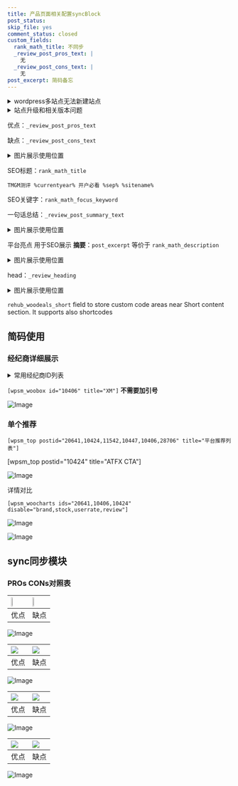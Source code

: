 ```yaml
---
title: 产品页面相关配置syncBlock
post_status: 
skip_file: yes
comment_status: closed
custom_fields:
  rank_math_title: 不同步
  _review_post_pros_text: |
    无
  _review_post_cons_text: |
    无
post_excerpt: 简码备忘
---
```

<details><summary>wordpress多站点无法新建站点</summary>

<li>和报错需要清理cookies一样的原因</li>
<li>wp-config.php里面<code>define( 'SUBDOMAIN_INSTALL', false );//子域名安装</code></li>
<li>新建子站点是用<code>define( 'SUBDOMAIN_INSTALL', true);//子域名安装</code> 完成以后，改成<code>false</code></li>
</details>

<details><summary>站点升级和相关版本问题</summary>

<p>wordpress：5.9.9
woocommerce：7.5.1
出现问题的地方：主题选项里面>><strong>Product layout >>compact style</strong></p>
<p>如何出现没有用过的字段 导致无法保存。先导出配置 然后进行修改，后面再次恢复即可。</p>
<p>出现部分字段无法显示时，需要返回默认布局后，对产品进行保存就好了。</p>
<p></p>
</details>

优点：`_review_post_pros_text`

缺点：`_review_post_cons_text`

<details><summary>图片展示使用位置</summary>

<img src="https://prod-files-secure.s3.us-west-2.amazonaws.com/39ed1227-6d7d-4570-be36-9ccd4a2c4241/f51d3d83-55d4-4bdf-9604-f37ec77ab556/Untitled.png?X-Amz-Algorithm=AWS4-HMAC-SHA256&X-Amz-Content-Sha256=UNSIGNED-PAYLOAD&X-Amz-Credential=ASIAZI2LB4667PVCNXV2%2F20251030%2Fus-west-2%2Fs3%2Faws4_request&X-Amz-Date=20251030T165515Z&X-Amz-Expires=3600&X-Amz-Security-Token=IQoJb3JpZ2luX2VjEDgaCXVzLXdlc3QtMiJIMEYCIQDebsPrmJPQAQpWtddevJP3fK2ezez7j72v1tmL9WV3AAIhAIBlf1GpdCfXKHjGZXcNlhoIKKpt9q%2Fx6IW1rR34rlBOKogECPH%2F%2F%2F%2F%2F%2F%2F%2F%2F%2FwEQABoMNjM3NDIzMTgzODA1Igw58hgFCLvgPjrEGLMq3AMrzFVQMLFdeDYKcx58fd7rfErsZBYN2kfju1wJPQ39VD%2FvaAF7mbnW6ycsq%2BgTPAQv%2FfOWeqyrUIC00tM4tCKjGGFxzFYYZbKDMPUBB9b7L%2BVhtwb0EtqT%2BQEF0V%2FbMXp67xB7UX%2BAPAv%2FBkZ3MTW%2Bp2d6vdfv6wvN3EVZu5u4et76VWLaWZzZT6ybSsD%2BbC%2FkaO3%2FkdsRgyjMABskQM1pFdl2L8UJq%2BZsGs%2B4lLEYkaB%2Fx9hzQ%2Bi0bDKNq88MF8QFW9yGXgJUQWTSfTeBPcNUal9aS0SCfTnxseowdX83KPahjz%2BEIGxPoFZnnDy%2FZ%2Fd13drzUVJ8TBNOoqP0%2FkqRjfHlr9ytvXPVADkeBSICK%2FSWe2vNC90LH6xQDiQfI5jXohpEEOYmcMxjkbdOYiTGwc6QxyZXdX6EdDOTlRJCO9olXRE9uit42SFujg%2BpfSPYPjiTloMRUoHjr0fqbocrtlKS3T5R%2BK0zRnnXqR5wzniArF1GiSd9US1Czb68mFp5ICWFnJG%2BV2LV3t6iRQ5r2Hc4gbAwHM7WOu%2FPyce8Bp6npwQ2ik7Qh4hn68XLl2hJ%2BupLF6TN%2B5zDRH9KUhiKAXsyQXtOnnjjWU92CoZd6Cq3U6fW42mrz%2BF3rDDum47IBjqkAdJ0xpWn599S5RSattNx4ayHiXQ0bXSfy9tD0OKNlajQCsEuaQK99DZfbYoRsqMoqR72rfjh%2FEmQx68R4A6YVjsMC66cpTBWvqA6e7Fy%2BvjBkhoUeL58WWsZp%2Bs6fjnW9isV3zuMKTcljrhz35ieyQqhO2eFvi8rP3ydtFmmmwmbvgNzdDVi4Jt3cXCWdGvANMxGUcRlX4WN9TfRP17qSXskC9p3&X-Amz-Signature=6a58d1beb70f602aa65465847884c2ded49d3dd190a6c1b91575441515413238&X-Amz-SignedHeaders=host&x-amz-checksum-mode=ENABLED&x-id=GetObject" alt="Image">
</details>

SEO标题：`rank_math_title`

`TMGM测评 %currentyear% 开户必看 %sep% %sitename%`

SEO关键字：`rank_math_focus_keyword`

一句话总结：`_review_post_summary_text`

<details><summary>图片展示使用位置</summary>

<img src="https://prod-files-secure.s3.us-west-2.amazonaws.com/39ed1227-6d7d-4570-be36-9ccd4a2c4241/4b96a922-296c-4f4e-8630-d1c870cbce01/Untitled.png?X-Amz-Algorithm=AWS4-HMAC-SHA256&X-Amz-Content-Sha256=UNSIGNED-PAYLOAD&X-Amz-Credential=ASIAZI2LB4664KTDE6VZ%2F20251030%2Fus-west-2%2Fs3%2Faws4_request&X-Amz-Date=20251030T165516Z&X-Amz-Expires=3600&X-Amz-Security-Token=IQoJb3JpZ2luX2VjEDgaCXVzLXdlc3QtMiJIMEYCIQCK4bHxWhkMxpsSTJDHl%2BlhjyFcSi89iWyoCWSsW6KVwwIhAOsU23jdzv8zArnBNeBKBkjGeg4Q0DW%2FAJcXJGQA1uwHKogECPH%2F%2F%2F%2F%2F%2F%2F%2F%2F%2FwEQABoMNjM3NDIzMTgzODA1Igw%2BFk%2FTCKp5%2F87SrHMq3ANSM5kL%2BL87dnRhyWUlBbVeyckvwO8AKx0Ya5ijI7fIO94tAiNpI%2B54pjH6K5TBlzebZHpO8gkHWE9jpoHxkvypqIEl9sfgEHcLpqLCLnPzxMInBEjUCssuTgR4M6xSeq%2BbMSgY0zCMPrPpmnSQ4gZGsy%2B0VLT%2FDUkzfPUCYIReB1An7oaKKr0ThHPgHQZaJCbjdRhgXcrLQFbr0an6fFcqKhwiTkLjhFJmjTb7jdwd9Jz5QpopCyLgCyblRjoUujPbFUqNNY156mcjEFxa3d556GNBaqr0TFritXlUumkvAa4hkhHwy0sLlKzfWbMT2zPIiUr%2BWx7TnGgX9UbxoVHNIUi8WG8pQ4wvz0OjIwZeeyH4NIIY2FrHirwwKQBelJg6byQTfKO1TYtOV5doDwfnfPj8D4VrE56ey1BKPxanFVBWKcJeq3l3Il7L9WjuJfbPuWfT8uvRvIrgbpWLMEdhIqzby3cxCBmTNRoLW%2BWaHGAMb1Kz6vdrgAhqR0Os7RJoVgbOAPc%2FBIrbnNUrjx4RSVNrlqpeTR0e5XnC06bbI5q3JjToX0DAFnao%2B6xGfqatg0VxbKPDq25280Ty9Q%2FONoEd4oBkEpwK9psJHKjNc8fXzXa9TR%2FD%2F1%2BIaDDUm47IBjqkATyReU%2FMD1OHJPyCkLGdOpabzm7jQG%2FCm3XF3xB382lk79T8TEiqL%2B5OOLuy90kuGB1EnjlQ7u8ZYdMwpS9z1cxDidgWllGm9ReXQa9f1MRUvlIHfRtpvgHC4FcHMLNpnAVC4k8tIJ1YcF92HqzQNcmi9wOvXhDH8mspeQZKjkKwCsqj%2Bn%2BlFAmac%2FAVF14pGQojJ43WYdh64lU%2B6CbDmwveInKl&X-Amz-Signature=f707b4f7f50b70123ca51b0983d10d41d892b5121949e5499370d83b2b4c9589&X-Amz-SignedHeaders=host&x-amz-checksum-mode=ENABLED&x-id=GetObject" alt="Image">
</details>

平台亮点 用于SEO展示 **摘要**：`post_excerpt`  等价于 `rank_math_description`

<details><summary>图片展示使用位置</summary>

<img src="https://prod-files-secure.s3.us-west-2.amazonaws.com/39ed1227-6d7d-4570-be36-9ccd4a2c4241/1ee11f63-b60a-4dfe-a7a7-d58ff23b5d88/Untitled.png?X-Amz-Algorithm=AWS4-HMAC-SHA256&X-Amz-Content-Sha256=UNSIGNED-PAYLOAD&X-Amz-Credential=ASIAZI2LB466UTZ5J6II%2F20251030%2Fus-west-2%2Fs3%2Faws4_request&X-Amz-Date=20251030T165516Z&X-Amz-Expires=3600&X-Amz-Security-Token=IQoJb3JpZ2luX2VjEDgaCXVzLXdlc3QtMiJHMEUCIBUQWVgoO1HeNA30iNC8mu11Vwbop5eNZpnyq%2BUry%2FU6AiEAv4yZAemIl%2F0Mw%2FJMp%2FUPIJZT96GdlptLieEU2GQJKiQqiAQI8f%2F%2F%2F%2F%2F%2F%2F%2F%2F%2FARAAGgw2Mzc0MjMxODM4MDUiDH9hOBj1pgwjC%2FkSzCrcA6gV14zplKqLGZJyc6z1O1h0gfmzIcNZ55JWTCouvQ%2FwBgq73fn4hoTPAsmhC3A4uUwvTIwZhS3lxrolO364yKwEfj%2ByChgQSMe9yrBJaz55asDCkl5O4qoahu3moCEW42Zq05tjOvzQAMnJuYxC0CX6Pj3Xloy%2FGtU%2F9ofTIAJ8jVHkxEnOUMILmRal74iRWkHD1sEnIBhzBnAvHpk4Kt1YCfmTT0WXLmzgC2ZFu7Hf%2FUPjmmq0HTOfedk%2B77mEI%2BSNifOKJm%2Fs8QefJdrY8OdIXnqSVMua%2BY4tnkxkvT%2FfR8GJn8nUh0KC93DgoqOhzMmE%2BjdS7wtLJ4v1yyOodXQvdx39DPTQgUOGIgPR3ypYBPjN64WSBDEZUB0QdZ%2BOZeMiUXX2DbAWGWNoYkZRgCCy3WJo1vJdwg%2BbspqSwNG5trsOZaVCXhyLGjFiFiYBmexG%2BOk6%2FL6JsfOt1kr1DfFRai17TZDBkK6n7PKakhiNvBNpKW1%2Ff2wYGA65zNdmKGVD0m%2BLmYEZeY6H85fpRAW6JJjoMTQd31esFOhyKCnMD8l78oUbC5GQ3%2FM5BvOO3rNtKiE6cVdB0a9RgMBtkZ2XdosN5wuUSDReqyzTSUjGyLWkmfNnGshGf%2F%2B6MN6bjsgGOqUBSsdyoRGqGfEnEy5EIqjxEF%2FpF7F6zRQms5%2BfmHa%2BhfXgghn90Z0LEavmwlwGO4Rb5Uy3S4cNTDl9zgpCEdfjPt8qA%2FeWfBU7q8%2FpM%2FnSgogMcYPOAgK3cEMsLkMOn3QH6eBkva6Qh4Fl0Op%2BqXVj3IDUwTTa7UhMX8Gw3Gd4WbmxtxqiTihB5TgMLRK%2BQvTgSRkKuoTBZ5cuwF4VkX4o%2Bo%2B6XKcT&X-Amz-Signature=c1e9f7e04538835e5bfa6befb8a086b6d841c7c9e2c1f558e408f1b39848f438&X-Amz-SignedHeaders=host&x-amz-checksum-mode=ENABLED&x-id=GetObject" alt="Image">
<img src="https://prod-files-secure.s3.us-west-2.amazonaws.com/39ed1227-6d7d-4570-be36-9ccd4a2c4241/ad4118b5-78d8-4fbe-801e-3b29b5d99c01/Untitled.png?X-Amz-Algorithm=AWS4-HMAC-SHA256&X-Amz-Content-Sha256=UNSIGNED-PAYLOAD&X-Amz-Credential=ASIAZI2LB466UTZ5J6II%2F20251030%2Fus-west-2%2Fs3%2Faws4_request&X-Amz-Date=20251030T165516Z&X-Amz-Expires=3600&X-Amz-Security-Token=IQoJb3JpZ2luX2VjEDgaCXVzLXdlc3QtMiJHMEUCIBUQWVgoO1HeNA30iNC8mu11Vwbop5eNZpnyq%2BUry%2FU6AiEAv4yZAemIl%2F0Mw%2FJMp%2FUPIJZT96GdlptLieEU2GQJKiQqiAQI8f%2F%2F%2F%2F%2F%2F%2F%2F%2F%2FARAAGgw2Mzc0MjMxODM4MDUiDH9hOBj1pgwjC%2FkSzCrcA6gV14zplKqLGZJyc6z1O1h0gfmzIcNZ55JWTCouvQ%2FwBgq73fn4hoTPAsmhC3A4uUwvTIwZhS3lxrolO364yKwEfj%2ByChgQSMe9yrBJaz55asDCkl5O4qoahu3moCEW42Zq05tjOvzQAMnJuYxC0CX6Pj3Xloy%2FGtU%2F9ofTIAJ8jVHkxEnOUMILmRal74iRWkHD1sEnIBhzBnAvHpk4Kt1YCfmTT0WXLmzgC2ZFu7Hf%2FUPjmmq0HTOfedk%2B77mEI%2BSNifOKJm%2Fs8QefJdrY8OdIXnqSVMua%2BY4tnkxkvT%2FfR8GJn8nUh0KC93DgoqOhzMmE%2BjdS7wtLJ4v1yyOodXQvdx39DPTQgUOGIgPR3ypYBPjN64WSBDEZUB0QdZ%2BOZeMiUXX2DbAWGWNoYkZRgCCy3WJo1vJdwg%2BbspqSwNG5trsOZaVCXhyLGjFiFiYBmexG%2BOk6%2FL6JsfOt1kr1DfFRai17TZDBkK6n7PKakhiNvBNpKW1%2Ff2wYGA65zNdmKGVD0m%2BLmYEZeY6H85fpRAW6JJjoMTQd31esFOhyKCnMD8l78oUbC5GQ3%2FM5BvOO3rNtKiE6cVdB0a9RgMBtkZ2XdosN5wuUSDReqyzTSUjGyLWkmfNnGshGf%2F%2B6MN6bjsgGOqUBSsdyoRGqGfEnEy5EIqjxEF%2FpF7F6zRQms5%2BfmHa%2BhfXgghn90Z0LEavmwlwGO4Rb5Uy3S4cNTDl9zgpCEdfjPt8qA%2FeWfBU7q8%2FpM%2FnSgogMcYPOAgK3cEMsLkMOn3QH6eBkva6Qh4Fl0Op%2BqXVj3IDUwTTa7UhMX8Gw3Gd4WbmxtxqiTihB5TgMLRK%2BQvTgSRkKuoTBZ5cuwF4VkX4o%2Bo%2B6XKcT&X-Amz-Signature=fa562ba0c45ecbe56dad297621811857c1b571512136483b9d104df0a03969c1&X-Amz-SignedHeaders=host&x-amz-checksum-mode=ENABLED&x-id=GetObject" alt="Image">
<img src="https://prod-files-secure.s3.us-west-2.amazonaws.com/39ed1227-6d7d-4570-be36-9ccd4a2c4241/a38cf7c9-a79c-4b64-9e94-13589fe0758b/Untitled.png?X-Amz-Algorithm=AWS4-HMAC-SHA256&X-Amz-Content-Sha256=UNSIGNED-PAYLOAD&X-Amz-Credential=ASIAZI2LB466UTZ5J6II%2F20251030%2Fus-west-2%2Fs3%2Faws4_request&X-Amz-Date=20251030T165516Z&X-Amz-Expires=3600&X-Amz-Security-Token=IQoJb3JpZ2luX2VjEDgaCXVzLXdlc3QtMiJHMEUCIBUQWVgoO1HeNA30iNC8mu11Vwbop5eNZpnyq%2BUry%2FU6AiEAv4yZAemIl%2F0Mw%2FJMp%2FUPIJZT96GdlptLieEU2GQJKiQqiAQI8f%2F%2F%2F%2F%2F%2F%2F%2F%2F%2FARAAGgw2Mzc0MjMxODM4MDUiDH9hOBj1pgwjC%2FkSzCrcA6gV14zplKqLGZJyc6z1O1h0gfmzIcNZ55JWTCouvQ%2FwBgq73fn4hoTPAsmhC3A4uUwvTIwZhS3lxrolO364yKwEfj%2ByChgQSMe9yrBJaz55asDCkl5O4qoahu3moCEW42Zq05tjOvzQAMnJuYxC0CX6Pj3Xloy%2FGtU%2F9ofTIAJ8jVHkxEnOUMILmRal74iRWkHD1sEnIBhzBnAvHpk4Kt1YCfmTT0WXLmzgC2ZFu7Hf%2FUPjmmq0HTOfedk%2B77mEI%2BSNifOKJm%2Fs8QefJdrY8OdIXnqSVMua%2BY4tnkxkvT%2FfR8GJn8nUh0KC93DgoqOhzMmE%2BjdS7wtLJ4v1yyOodXQvdx39DPTQgUOGIgPR3ypYBPjN64WSBDEZUB0QdZ%2BOZeMiUXX2DbAWGWNoYkZRgCCy3WJo1vJdwg%2BbspqSwNG5trsOZaVCXhyLGjFiFiYBmexG%2BOk6%2FL6JsfOt1kr1DfFRai17TZDBkK6n7PKakhiNvBNpKW1%2Ff2wYGA65zNdmKGVD0m%2BLmYEZeY6H85fpRAW6JJjoMTQd31esFOhyKCnMD8l78oUbC5GQ3%2FM5BvOO3rNtKiE6cVdB0a9RgMBtkZ2XdosN5wuUSDReqyzTSUjGyLWkmfNnGshGf%2F%2B6MN6bjsgGOqUBSsdyoRGqGfEnEy5EIqjxEF%2FpF7F6zRQms5%2BfmHa%2BhfXgghn90Z0LEavmwlwGO4Rb5Uy3S4cNTDl9zgpCEdfjPt8qA%2FeWfBU7q8%2FpM%2FnSgogMcYPOAgK3cEMsLkMOn3QH6eBkva6Qh4Fl0Op%2BqXVj3IDUwTTa7UhMX8Gw3Gd4WbmxtxqiTihB5TgMLRK%2BQvTgSRkKuoTBZ5cuwF4VkX4o%2Bo%2B6XKcT&X-Amz-Signature=7a5168036d869481e2b7b16a4a9224d5123c50f76bda8dc5487775436af158f7&X-Amz-SignedHeaders=host&x-amz-checksum-mode=ENABLED&x-id=GetObject" alt="Image">
<img src="https://prod-files-secure.s3.us-west-2.amazonaws.com/39ed1227-6d7d-4570-be36-9ccd4a2c4241/7da6fc1e-d2ac-42ae-8c75-cb5749aa18f6/Untitled.png?X-Amz-Algorithm=AWS4-HMAC-SHA256&X-Amz-Content-Sha256=UNSIGNED-PAYLOAD&X-Amz-Credential=ASIAZI2LB466UTZ5J6II%2F20251030%2Fus-west-2%2Fs3%2Faws4_request&X-Amz-Date=20251030T165516Z&X-Amz-Expires=3600&X-Amz-Security-Token=IQoJb3JpZ2luX2VjEDgaCXVzLXdlc3QtMiJHMEUCIBUQWVgoO1HeNA30iNC8mu11Vwbop5eNZpnyq%2BUry%2FU6AiEAv4yZAemIl%2F0Mw%2FJMp%2FUPIJZT96GdlptLieEU2GQJKiQqiAQI8f%2F%2F%2F%2F%2F%2F%2F%2F%2F%2FARAAGgw2Mzc0MjMxODM4MDUiDH9hOBj1pgwjC%2FkSzCrcA6gV14zplKqLGZJyc6z1O1h0gfmzIcNZ55JWTCouvQ%2FwBgq73fn4hoTPAsmhC3A4uUwvTIwZhS3lxrolO364yKwEfj%2ByChgQSMe9yrBJaz55asDCkl5O4qoahu3moCEW42Zq05tjOvzQAMnJuYxC0CX6Pj3Xloy%2FGtU%2F9ofTIAJ8jVHkxEnOUMILmRal74iRWkHD1sEnIBhzBnAvHpk4Kt1YCfmTT0WXLmzgC2ZFu7Hf%2FUPjmmq0HTOfedk%2B77mEI%2BSNifOKJm%2Fs8QefJdrY8OdIXnqSVMua%2BY4tnkxkvT%2FfR8GJn8nUh0KC93DgoqOhzMmE%2BjdS7wtLJ4v1yyOodXQvdx39DPTQgUOGIgPR3ypYBPjN64WSBDEZUB0QdZ%2BOZeMiUXX2DbAWGWNoYkZRgCCy3WJo1vJdwg%2BbspqSwNG5trsOZaVCXhyLGjFiFiYBmexG%2BOk6%2FL6JsfOt1kr1DfFRai17TZDBkK6n7PKakhiNvBNpKW1%2Ff2wYGA65zNdmKGVD0m%2BLmYEZeY6H85fpRAW6JJjoMTQd31esFOhyKCnMD8l78oUbC5GQ3%2FM5BvOO3rNtKiE6cVdB0a9RgMBtkZ2XdosN5wuUSDReqyzTSUjGyLWkmfNnGshGf%2F%2B6MN6bjsgGOqUBSsdyoRGqGfEnEy5EIqjxEF%2FpF7F6zRQms5%2BfmHa%2BhfXgghn90Z0LEavmwlwGO4Rb5Uy3S4cNTDl9zgpCEdfjPt8qA%2FeWfBU7q8%2FpM%2FnSgogMcYPOAgK3cEMsLkMOn3QH6eBkva6Qh4Fl0Op%2BqXVj3IDUwTTa7UhMX8Gw3Gd4WbmxtxqiTihB5TgMLRK%2BQvTgSRkKuoTBZ5cuwF4VkX4o%2Bo%2B6XKcT&X-Amz-Signature=2be2e3c3e8e74cf24fd3c876c8dd294e8fd419abb5c5a0ab5265cebd633494b1&X-Amz-SignedHeaders=host&x-amz-checksum-mode=ENABLED&x-id=GetObject" alt="Image">
<img src="https://prod-files-secure.s3.us-west-2.amazonaws.com/39ed1227-6d7d-4570-be36-9ccd4a2c4241/7e97f40a-eaee-47f5-b2f9-475f96808fa7/Untitled.png?X-Amz-Algorithm=AWS4-HMAC-SHA256&X-Amz-Content-Sha256=UNSIGNED-PAYLOAD&X-Amz-Credential=ASIAZI2LB466UTZ5J6II%2F20251030%2Fus-west-2%2Fs3%2Faws4_request&X-Amz-Date=20251030T165516Z&X-Amz-Expires=3600&X-Amz-Security-Token=IQoJb3JpZ2luX2VjEDgaCXVzLXdlc3QtMiJHMEUCIBUQWVgoO1HeNA30iNC8mu11Vwbop5eNZpnyq%2BUry%2FU6AiEAv4yZAemIl%2F0Mw%2FJMp%2FUPIJZT96GdlptLieEU2GQJKiQqiAQI8f%2F%2F%2F%2F%2F%2F%2F%2F%2F%2FARAAGgw2Mzc0MjMxODM4MDUiDH9hOBj1pgwjC%2FkSzCrcA6gV14zplKqLGZJyc6z1O1h0gfmzIcNZ55JWTCouvQ%2FwBgq73fn4hoTPAsmhC3A4uUwvTIwZhS3lxrolO364yKwEfj%2ByChgQSMe9yrBJaz55asDCkl5O4qoahu3moCEW42Zq05tjOvzQAMnJuYxC0CX6Pj3Xloy%2FGtU%2F9ofTIAJ8jVHkxEnOUMILmRal74iRWkHD1sEnIBhzBnAvHpk4Kt1YCfmTT0WXLmzgC2ZFu7Hf%2FUPjmmq0HTOfedk%2B77mEI%2BSNifOKJm%2Fs8QefJdrY8OdIXnqSVMua%2BY4tnkxkvT%2FfR8GJn8nUh0KC93DgoqOhzMmE%2BjdS7wtLJ4v1yyOodXQvdx39DPTQgUOGIgPR3ypYBPjN64WSBDEZUB0QdZ%2BOZeMiUXX2DbAWGWNoYkZRgCCy3WJo1vJdwg%2BbspqSwNG5trsOZaVCXhyLGjFiFiYBmexG%2BOk6%2FL6JsfOt1kr1DfFRai17TZDBkK6n7PKakhiNvBNpKW1%2Ff2wYGA65zNdmKGVD0m%2BLmYEZeY6H85fpRAW6JJjoMTQd31esFOhyKCnMD8l78oUbC5GQ3%2FM5BvOO3rNtKiE6cVdB0a9RgMBtkZ2XdosN5wuUSDReqyzTSUjGyLWkmfNnGshGf%2F%2B6MN6bjsgGOqUBSsdyoRGqGfEnEy5EIqjxEF%2FpF7F6zRQms5%2BfmHa%2BhfXgghn90Z0LEavmwlwGO4Rb5Uy3S4cNTDl9zgpCEdfjPt8qA%2FeWfBU7q8%2FpM%2FnSgogMcYPOAgK3cEMsLkMOn3QH6eBkva6Qh4Fl0Op%2BqXVj3IDUwTTa7UhMX8Gw3Gd4WbmxtxqiTihB5TgMLRK%2BQvTgSRkKuoTBZ5cuwF4VkX4o%2Bo%2B6XKcT&X-Amz-Signature=9c2b3f99e4e921c0ee74a3e955855be4d8a6c7bc65ee7e53cc2b80a53ee5343d&X-Amz-SignedHeaders=host&x-amz-checksum-mode=ENABLED&x-id=GetObject" alt="Image">
</details>

head：`_review_heading`

<details><summary>图片展示使用位置</summary>

<img src="https://prod-files-secure.s3.us-west-2.amazonaws.com/39ed1227-6d7d-4570-be36-9ccd4a2c4241/3a4650ad-9887-415c-889a-edd51fa54f27/Untitled.png?X-Amz-Algorithm=AWS4-HMAC-SHA256&X-Amz-Content-Sha256=UNSIGNED-PAYLOAD&X-Amz-Credential=ASIAZI2LB466ZUE67L7E%2F20251030%2Fus-west-2%2Fs3%2Faws4_request&X-Amz-Date=20251030T165517Z&X-Amz-Expires=3600&X-Amz-Security-Token=IQoJb3JpZ2luX2VjEDgaCXVzLXdlc3QtMiJGMEQCIGNu6CbYfEH2e6jvJpKAGR7Ms51A2wUVrULsecvFfRrpAiBYhFMR4qiKsjnlQ%2BOiYf2nuOFnAVMhjwMd%2FHaSJ6s8OCqIBAjx%2F%2F%2F%2F%2F%2F%2F%2F%2F%2F8BEAAaDDYzNzQyMzE4MzgwNSIMwrjXvcS6bNs%2FSSpYKtwD5pGPLGiamCkO7kO0bgoHp%2BpApCmYfbuewNM%2FLqy9qDDMGqIZztTh8l%2FCeaGGUzBHSxQCDvRvvRtB5bA%2BA%2FJyXl9jhhlOsmEtGktXNWteZL34X3IHYDdq67FgGHeJzuVSGrMPnEiBzLlYRjzdUymxoGm%2FGz7rttGtIVbdqzJv7YEnfpAaCEarLi4YhlFCaGLcmPWnwH57rWyz5aWkYF9YF%2F7gJ3G6Fjg%2F9zYO%2BrAEPyvvfMhrdzUb9mizAr9N%2F5BZ5kB91OIdvOSTyouIFXP2hFHbJlK4YbNzhBnJjkpCbwHKc757ABWYov%2BrP4EXMgZku8HuFHZyTpc9dCy7Ebhvpbw7RgseuW3BIWMD68DtHKiK1YwgDsnV6iSS7bi5cwaeWdglHhUCkHfcBt%2BNVIDBw8J%2Fhb1IV56Ard6KrXYL6t3Sy5MeILLYpIWxfAqOuVb4q0a893nAPpEFf2f8VmYufTi08%2FeEMs%2BKGoIAH1nzV4D4y4HFGj6tKPapxbqPogLOBwxDKFSGcJizlB6GLKjEBlijg6cjVl0mhp4daVKJGOOsGRfsymI91Yx%2BCTLHz9J2lzaPg3xS1JaZYa7Z1G58GWwwcypWO7E2RMJx2QhLUNZonqtEgSE1fMlmuZsw7JuOyAY6pgGMj3WgiTwEFt%2B%2FlTlNZjNBZW1xxwDNsCjos0%2BmU6NhrM%2BwH1Orcrr0j3hHJZPZ2ORn6SU04whvonr58kEtQqmVcqxunkEKdJ9SdDrksuyozmplI1YuTUyNbSGF9ytyCx3rmcvveYCRw9Hsr7g4sx9DcIip%2BhwRrRtBOZMXrHJIAjA80F7LSgbVeTeXQfH38Pr9%2FFVy2g7xvvJ5WAPFx%2BzEvuPsDs5a&X-Amz-Signature=febb7f49d682d4450d65ce685bd97a9890697cda4f00be526dd03518b43403c6&X-Amz-SignedHeaders=host&x-amz-checksum-mode=ENABLED&x-id=GetObject" alt="Image">
</details>

`rehub_woodeals_short`	field to store custom code areas near Short content section. It supports also shortcodes



## 简码使用

### 经纪商详细展示

<details><summary>常用经纪商ID列表</summary>

<pre><code class="php">嘉盛 ===> 20641  [wpsm_woobox id="20641" title="嘉盛"]
易信easymarkets ===> 11542  [wpsm_woobox id="11542" title="易信easymarkets"]
ATFX外汇 ===> 10424  [wpsm_woobox id="10424" title="ATFX"]
XM ===> 10406  [wpsm_woobox id="10406" title="XM"]
TMGM ===> 29622  [wpsm_woobox id="29622" title="TMGM"]
HYCM ===> 10447  [wpsm_woobox id="10447" title="HYCM"]
fpmarkets澳福外汇 ===> 20639  [wpsm_woobox id="20639" title="fpmarkets澳福外汇"]</code></pre>
</details>

`[wpsm_woobox id="10406" title="XM"]` **不需要加引号**

![Image](https://prod-files-secure.s3.us-west-2.amazonaws.com/39ed1227-6d7d-4570-be36-9ccd4a2c4241/4f898f9d-0fa7-4e43-acd3-ac6bc7be575a/Untitled.png?X-Amz-Algorithm=AWS4-HMAC-SHA256&X-Amz-Content-Sha256=UNSIGNED-PAYLOAD&X-Amz-Credential=ASIAZI2LB466WOKPXJGX%2F20251030%2Fus-west-2%2Fs3%2Faws4_request&X-Amz-Date=20251030T165514Z&X-Amz-Expires=3600&X-Amz-Security-Token=IQoJb3JpZ2luX2VjEDgaCXVzLXdlc3QtMiJIMEYCIQCRnceTgh6nGNkbC2iTmigNjlpxc7Rdb2dvbJPWuPbRxQIhAP0%2BiUkOx23N9l%2BDgPlxOLL5efJGfmT0LotxM34PcNnUKogECPH%2F%2F%2F%2F%2F%2F%2F%2F%2F%2FwEQABoMNjM3NDIzMTgzODA1IgzSTyZVf6D0Z76a2VIq3ANjHOL7KGcXWA%2FG3uATbUpfVkBPLx5mP8D35GWQS1LlRl5GPySrCB1ijjdGoStlLGMYeS3%2BPUVKT3MYDZrV9tztbClz93NDvxrFSiBIYFHKKboauytoj80KGBJsgC5L4kWM8Slb%2FS9J3NnXTgeIE8zKUZy%2BWzHanZjDmDM1IEeyAMpdKvxJSW%2FgTfNoDoTsmuZZlLKUpbzpjtxlSzI2yfHquA8eq6JC1HAww7Qfdg%2BtEE7bgcboZsig9vsZulHOK15YmStUvZW07Xw3H%2B9eKVLQUYlkulN4KQvi1a7XTptJIgilkYfQZYuR6V41sCinXdkBd74UXiao%2Fvho3QdW4cq2N3hJVnU2UAcASKvvBG3W5dPtkFdx8CTiz8TCDtl0qsXrIeqbEIyGLmNTcCTpfXmKA7ul75AfhebfV%2Bcen3TEGkXyiVY39LqXQ5IuJ1ZTX8ghR6SBbUAcJ4tOOyYee7mPJj5secUWU%2BMcNIt7gu7tXZ4iMzh0LjBtmsNe86TjSiTotEVddz%2FSGP6qMFT4dKocqHypE8KUkysS8uBREfkZ5PtVLLZ3KQmC9r1odeGq%2FWyASKskjcCCUFu%2B2n6zMEfwC0FxcLWEV4a%2FdS13Hj9sJn7gcJVutnmRcOoXgjChnI7IBjqkAc2FXO8NlgN97SYuTeomQLwceRv%2FDUXY3OFLlstoc71o%2BJUObYhJg9InXlBGbFXKRpULYKvzaFUAURMKPLSxBykL7Vge2dFBdLP96gqv9AzORV2CmUlbZm4CiPU0wT8EOflyCaT0qdBXM99VThxGoJDzjQpRY5KIjRKIGuc2NJj1YkPmk1npjVDQmqtjzfxeS96vONVG7%2BpWZLmRe5d5vnWAAoOT&X-Amz-Signature=d59e1712243e8f5756df7fedbbe6ac4809c3963bd604fb14066ca562594eadfe&X-Amz-SignedHeaders=host&x-amz-checksum-mode=ENABLED&x-id=GetObject)

### 单个推荐
`[wpsm_top postid="20641,10424,11542,10447,10406,28706" title="平台推荐列表"]`

[wpsm_top postid="10424" title="ATFX CTA"]

![Image](https://prod-files-secure.s3.us-west-2.amazonaws.com/39ed1227-6d7d-4570-be36-9ccd4a2c4241/5ac620dc-51a8-48b6-b55d-91f47299193c/Untitled.png?X-Amz-Algorithm=AWS4-HMAC-SHA256&X-Amz-Content-Sha256=UNSIGNED-PAYLOAD&X-Amz-Credential=ASIAZI2LB466WOKPXJGX%2F20251030%2Fus-west-2%2Fs3%2Faws4_request&X-Amz-Date=20251030T165514Z&X-Amz-Expires=3600&X-Amz-Security-Token=IQoJb3JpZ2luX2VjEDgaCXVzLXdlc3QtMiJIMEYCIQCRnceTgh6nGNkbC2iTmigNjlpxc7Rdb2dvbJPWuPbRxQIhAP0%2BiUkOx23N9l%2BDgPlxOLL5efJGfmT0LotxM34PcNnUKogECPH%2F%2F%2F%2F%2F%2F%2F%2F%2F%2FwEQABoMNjM3NDIzMTgzODA1IgzSTyZVf6D0Z76a2VIq3ANjHOL7KGcXWA%2FG3uATbUpfVkBPLx5mP8D35GWQS1LlRl5GPySrCB1ijjdGoStlLGMYeS3%2BPUVKT3MYDZrV9tztbClz93NDvxrFSiBIYFHKKboauytoj80KGBJsgC5L4kWM8Slb%2FS9J3NnXTgeIE8zKUZy%2BWzHanZjDmDM1IEeyAMpdKvxJSW%2FgTfNoDoTsmuZZlLKUpbzpjtxlSzI2yfHquA8eq6JC1HAww7Qfdg%2BtEE7bgcboZsig9vsZulHOK15YmStUvZW07Xw3H%2B9eKVLQUYlkulN4KQvi1a7XTptJIgilkYfQZYuR6V41sCinXdkBd74UXiao%2Fvho3QdW4cq2N3hJVnU2UAcASKvvBG3W5dPtkFdx8CTiz8TCDtl0qsXrIeqbEIyGLmNTcCTpfXmKA7ul75AfhebfV%2Bcen3TEGkXyiVY39LqXQ5IuJ1ZTX8ghR6SBbUAcJ4tOOyYee7mPJj5secUWU%2BMcNIt7gu7tXZ4iMzh0LjBtmsNe86TjSiTotEVddz%2FSGP6qMFT4dKocqHypE8KUkysS8uBREfkZ5PtVLLZ3KQmC9r1odeGq%2FWyASKskjcCCUFu%2B2n6zMEfwC0FxcLWEV4a%2FdS13Hj9sJn7gcJVutnmRcOoXgjChnI7IBjqkAc2FXO8NlgN97SYuTeomQLwceRv%2FDUXY3OFLlstoc71o%2BJUObYhJg9InXlBGbFXKRpULYKvzaFUAURMKPLSxBykL7Vge2dFBdLP96gqv9AzORV2CmUlbZm4CiPU0wT8EOflyCaT0qdBXM99VThxGoJDzjQpRY5KIjRKIGuc2NJj1YkPmk1npjVDQmqtjzfxeS96vONVG7%2BpWZLmRe5d5vnWAAoOT&X-Amz-Signature=0c00d0008cf9138a8b4ed0d096101bfc9251952608a07342353ac9406d34a86c&X-Amz-SignedHeaders=host&x-amz-checksum-mode=ENABLED&x-id=GetObject)

详情对比

`[wpsm_woocharts ids="20641,10406,10424" disable="brand,stock,userrate,review"]`

![Image](https://prod-files-secure.s3.us-west-2.amazonaws.com/39ed1227-6d7d-4570-be36-9ccd4a2c4241/bf3ba45f-b9f3-4295-8aef-b4a495fd25f4/Untitled.png?X-Amz-Algorithm=AWS4-HMAC-SHA256&X-Amz-Content-Sha256=UNSIGNED-PAYLOAD&X-Amz-Credential=ASIAZI2LB466WOKPXJGX%2F20251030%2Fus-west-2%2Fs3%2Faws4_request&X-Amz-Date=20251030T165514Z&X-Amz-Expires=3600&X-Amz-Security-Token=IQoJb3JpZ2luX2VjEDgaCXVzLXdlc3QtMiJIMEYCIQCRnceTgh6nGNkbC2iTmigNjlpxc7Rdb2dvbJPWuPbRxQIhAP0%2BiUkOx23N9l%2BDgPlxOLL5efJGfmT0LotxM34PcNnUKogECPH%2F%2F%2F%2F%2F%2F%2F%2F%2F%2FwEQABoMNjM3NDIzMTgzODA1IgzSTyZVf6D0Z76a2VIq3ANjHOL7KGcXWA%2FG3uATbUpfVkBPLx5mP8D35GWQS1LlRl5GPySrCB1ijjdGoStlLGMYeS3%2BPUVKT3MYDZrV9tztbClz93NDvxrFSiBIYFHKKboauytoj80KGBJsgC5L4kWM8Slb%2FS9J3NnXTgeIE8zKUZy%2BWzHanZjDmDM1IEeyAMpdKvxJSW%2FgTfNoDoTsmuZZlLKUpbzpjtxlSzI2yfHquA8eq6JC1HAww7Qfdg%2BtEE7bgcboZsig9vsZulHOK15YmStUvZW07Xw3H%2B9eKVLQUYlkulN4KQvi1a7XTptJIgilkYfQZYuR6V41sCinXdkBd74UXiao%2Fvho3QdW4cq2N3hJVnU2UAcASKvvBG3W5dPtkFdx8CTiz8TCDtl0qsXrIeqbEIyGLmNTcCTpfXmKA7ul75AfhebfV%2Bcen3TEGkXyiVY39LqXQ5IuJ1ZTX8ghR6SBbUAcJ4tOOyYee7mPJj5secUWU%2BMcNIt7gu7tXZ4iMzh0LjBtmsNe86TjSiTotEVddz%2FSGP6qMFT4dKocqHypE8KUkysS8uBREfkZ5PtVLLZ3KQmC9r1odeGq%2FWyASKskjcCCUFu%2B2n6zMEfwC0FxcLWEV4a%2FdS13Hj9sJn7gcJVutnmRcOoXgjChnI7IBjqkAc2FXO8NlgN97SYuTeomQLwceRv%2FDUXY3OFLlstoc71o%2BJUObYhJg9InXlBGbFXKRpULYKvzaFUAURMKPLSxBykL7Vge2dFBdLP96gqv9AzORV2CmUlbZm4CiPU0wT8EOflyCaT0qdBXM99VThxGoJDzjQpRY5KIjRKIGuc2NJj1YkPmk1npjVDQmqtjzfxeS96vONVG7%2BpWZLmRe5d5vnWAAoOT&X-Amz-Signature=1d5450388f935fac2c3b00b6167c4c0f3101018ff925894a02ffb3cf101754b0&X-Amz-SignedHeaders=host&x-amz-checksum-mode=ENABLED&x-id=GetObject)

![Image](https://prod-files-secure.s3.us-west-2.amazonaws.com/39ed1227-6d7d-4570-be36-9ccd4a2c4241/30bc56ef-f383-4b48-9768-2ebc9e436ec0/Untitled.png?X-Amz-Algorithm=AWS4-HMAC-SHA256&X-Amz-Content-Sha256=UNSIGNED-PAYLOAD&X-Amz-Credential=ASIAZI2LB466WOKPXJGX%2F20251030%2Fus-west-2%2Fs3%2Faws4_request&X-Amz-Date=20251030T165514Z&X-Amz-Expires=3600&X-Amz-Security-Token=IQoJb3JpZ2luX2VjEDgaCXVzLXdlc3QtMiJIMEYCIQCRnceTgh6nGNkbC2iTmigNjlpxc7Rdb2dvbJPWuPbRxQIhAP0%2BiUkOx23N9l%2BDgPlxOLL5efJGfmT0LotxM34PcNnUKogECPH%2F%2F%2F%2F%2F%2F%2F%2F%2F%2FwEQABoMNjM3NDIzMTgzODA1IgzSTyZVf6D0Z76a2VIq3ANjHOL7KGcXWA%2FG3uATbUpfVkBPLx5mP8D35GWQS1LlRl5GPySrCB1ijjdGoStlLGMYeS3%2BPUVKT3MYDZrV9tztbClz93NDvxrFSiBIYFHKKboauytoj80KGBJsgC5L4kWM8Slb%2FS9J3NnXTgeIE8zKUZy%2BWzHanZjDmDM1IEeyAMpdKvxJSW%2FgTfNoDoTsmuZZlLKUpbzpjtxlSzI2yfHquA8eq6JC1HAww7Qfdg%2BtEE7bgcboZsig9vsZulHOK15YmStUvZW07Xw3H%2B9eKVLQUYlkulN4KQvi1a7XTptJIgilkYfQZYuR6V41sCinXdkBd74UXiao%2Fvho3QdW4cq2N3hJVnU2UAcASKvvBG3W5dPtkFdx8CTiz8TCDtl0qsXrIeqbEIyGLmNTcCTpfXmKA7ul75AfhebfV%2Bcen3TEGkXyiVY39LqXQ5IuJ1ZTX8ghR6SBbUAcJ4tOOyYee7mPJj5secUWU%2BMcNIt7gu7tXZ4iMzh0LjBtmsNe86TjSiTotEVddz%2FSGP6qMFT4dKocqHypE8KUkysS8uBREfkZ5PtVLLZ3KQmC9r1odeGq%2FWyASKskjcCCUFu%2B2n6zMEfwC0FxcLWEV4a%2FdS13Hj9sJn7gcJVutnmRcOoXgjChnI7IBjqkAc2FXO8NlgN97SYuTeomQLwceRv%2FDUXY3OFLlstoc71o%2BJUObYhJg9InXlBGbFXKRpULYKvzaFUAURMKPLSxBykL7Vge2dFBdLP96gqv9AzORV2CmUlbZm4CiPU0wT8EOflyCaT0qdBXM99VThxGoJDzjQpRY5KIjRKIGuc2NJj1YkPmk1npjVDQmqtjzfxeS96vONVG7%2BpWZLmRe5d5vnWAAoOT&X-Amz-Signature=2fe993b80f17cf6c226971fb2ba7dd92d152787ff9d34487c15672e923a3f4cf&X-Amz-SignedHeaders=host&x-amz-checksum-mode=ENABLED&x-id=GetObject)

## sync同步模块

### PROs CONs对照表

| <img src="https://cdn.ifttt.fun/gh/jarlin8/OSS@main/icons/customize/pros.svg" height="auto" width="37.3%"> | <img src="https://cdn.ifttt.fun/gh/jarlin8/OSS@main/icons/customize/cons.svg" height="auto" width="28.8%"> |
| :--- | :--- |
| 优点 | 缺点 |

![Image](https://prod-files-secure.s3.us-west-2.amazonaws.com/39ed1227-6d7d-4570-be36-9ccd4a2c4241/8742b755-dfb5-4004-9a5f-d6e561664bd8/Untitled.png?X-Amz-Algorithm=AWS4-HMAC-SHA256&X-Amz-Content-Sha256=UNSIGNED-PAYLOAD&X-Amz-Credential=ASIAZI2LB466WOKPXJGX%2F20251030%2Fus-west-2%2Fs3%2Faws4_request&X-Amz-Date=20251030T165514Z&X-Amz-Expires=3600&X-Amz-Security-Token=IQoJb3JpZ2luX2VjEDgaCXVzLXdlc3QtMiJIMEYCIQCRnceTgh6nGNkbC2iTmigNjlpxc7Rdb2dvbJPWuPbRxQIhAP0%2BiUkOx23N9l%2BDgPlxOLL5efJGfmT0LotxM34PcNnUKogECPH%2F%2F%2F%2F%2F%2F%2F%2F%2F%2FwEQABoMNjM3NDIzMTgzODA1IgzSTyZVf6D0Z76a2VIq3ANjHOL7KGcXWA%2FG3uATbUpfVkBPLx5mP8D35GWQS1LlRl5GPySrCB1ijjdGoStlLGMYeS3%2BPUVKT3MYDZrV9tztbClz93NDvxrFSiBIYFHKKboauytoj80KGBJsgC5L4kWM8Slb%2FS9J3NnXTgeIE8zKUZy%2BWzHanZjDmDM1IEeyAMpdKvxJSW%2FgTfNoDoTsmuZZlLKUpbzpjtxlSzI2yfHquA8eq6JC1HAww7Qfdg%2BtEE7bgcboZsig9vsZulHOK15YmStUvZW07Xw3H%2B9eKVLQUYlkulN4KQvi1a7XTptJIgilkYfQZYuR6V41sCinXdkBd74UXiao%2Fvho3QdW4cq2N3hJVnU2UAcASKvvBG3W5dPtkFdx8CTiz8TCDtl0qsXrIeqbEIyGLmNTcCTpfXmKA7ul75AfhebfV%2Bcen3TEGkXyiVY39LqXQ5IuJ1ZTX8ghR6SBbUAcJ4tOOyYee7mPJj5secUWU%2BMcNIt7gu7tXZ4iMzh0LjBtmsNe86TjSiTotEVddz%2FSGP6qMFT4dKocqHypE8KUkysS8uBREfkZ5PtVLLZ3KQmC9r1odeGq%2FWyASKskjcCCUFu%2B2n6zMEfwC0FxcLWEV4a%2FdS13Hj9sJn7gcJVutnmRcOoXgjChnI7IBjqkAc2FXO8NlgN97SYuTeomQLwceRv%2FDUXY3OFLlstoc71o%2BJUObYhJg9InXlBGbFXKRpULYKvzaFUAURMKPLSxBykL7Vge2dFBdLP96gqv9AzORV2CmUlbZm4CiPU0wT8EOflyCaT0qdBXM99VThxGoJDzjQpRY5KIjRKIGuc2NJj1YkPmk1npjVDQmqtjzfxeS96vONVG7%2BpWZLmRe5d5vnWAAoOT&X-Amz-Signature=939af738cc52210151e7f19506411c5a1841b457d569b1abeb0cdc0233d1f21d&X-Amz-SignedHeaders=host&x-amz-checksum-mode=ENABLED&x-id=GetObject)

| <img src="https://cdn.ifttt.fun/gh/jarlin8/OSS@main/icons/customize/pros1.svg" height="auto"> | <img src="https://cdn.ifttt.fun/gh/jarlin8/OSS@main/icons/customize/cons1.svg" height="auto"> |
| :--- | :--- |
| 优点 | 缺点 |

![Image](https://prod-files-secure.s3.us-west-2.amazonaws.com/39ed1227-6d7d-4570-be36-9ccd4a2c4241/806358f8-c9c4-4e17-bb35-c6c76a5397a5/Untitled.png?X-Amz-Algorithm=AWS4-HMAC-SHA256&X-Amz-Content-Sha256=UNSIGNED-PAYLOAD&X-Amz-Credential=ASIAZI2LB466WOKPXJGX%2F20251030%2Fus-west-2%2Fs3%2Faws4_request&X-Amz-Date=20251030T165514Z&X-Amz-Expires=3600&X-Amz-Security-Token=IQoJb3JpZ2luX2VjEDgaCXVzLXdlc3QtMiJIMEYCIQCRnceTgh6nGNkbC2iTmigNjlpxc7Rdb2dvbJPWuPbRxQIhAP0%2BiUkOx23N9l%2BDgPlxOLL5efJGfmT0LotxM34PcNnUKogECPH%2F%2F%2F%2F%2F%2F%2F%2F%2F%2FwEQABoMNjM3NDIzMTgzODA1IgzSTyZVf6D0Z76a2VIq3ANjHOL7KGcXWA%2FG3uATbUpfVkBPLx5mP8D35GWQS1LlRl5GPySrCB1ijjdGoStlLGMYeS3%2BPUVKT3MYDZrV9tztbClz93NDvxrFSiBIYFHKKboauytoj80KGBJsgC5L4kWM8Slb%2FS9J3NnXTgeIE8zKUZy%2BWzHanZjDmDM1IEeyAMpdKvxJSW%2FgTfNoDoTsmuZZlLKUpbzpjtxlSzI2yfHquA8eq6JC1HAww7Qfdg%2BtEE7bgcboZsig9vsZulHOK15YmStUvZW07Xw3H%2B9eKVLQUYlkulN4KQvi1a7XTptJIgilkYfQZYuR6V41sCinXdkBd74UXiao%2Fvho3QdW4cq2N3hJVnU2UAcASKvvBG3W5dPtkFdx8CTiz8TCDtl0qsXrIeqbEIyGLmNTcCTpfXmKA7ul75AfhebfV%2Bcen3TEGkXyiVY39LqXQ5IuJ1ZTX8ghR6SBbUAcJ4tOOyYee7mPJj5secUWU%2BMcNIt7gu7tXZ4iMzh0LjBtmsNe86TjSiTotEVddz%2FSGP6qMFT4dKocqHypE8KUkysS8uBREfkZ5PtVLLZ3KQmC9r1odeGq%2FWyASKskjcCCUFu%2B2n6zMEfwC0FxcLWEV4a%2FdS13Hj9sJn7gcJVutnmRcOoXgjChnI7IBjqkAc2FXO8NlgN97SYuTeomQLwceRv%2FDUXY3OFLlstoc71o%2BJUObYhJg9InXlBGbFXKRpULYKvzaFUAURMKPLSxBykL7Vge2dFBdLP96gqv9AzORV2CmUlbZm4CiPU0wT8EOflyCaT0qdBXM99VThxGoJDzjQpRY5KIjRKIGuc2NJj1YkPmk1npjVDQmqtjzfxeS96vONVG7%2BpWZLmRe5d5vnWAAoOT&X-Amz-Signature=fa3f5a140762dcb5bcecdf0bb051bd809208b4ad99a049693cdfff95d285e817&X-Amz-SignedHeaders=host&x-amz-checksum-mode=ENABLED&x-id=GetObject)

| <img src="https://cdn.ifttt.fun/gh/jarlin8/OSS@main/icons/customize/pros2.svg" height="auto"> | <img src="https://cdn.ifttt.fun/gh/jarlin8/OSS@main/icons/customize/cons2.svg" height="auto"> |
| :--- | :--- |
| 优点 | 缺点 |

![Image](https://prod-files-secure.s3.us-west-2.amazonaws.com/39ed1227-6d7d-4570-be36-9ccd4a2c4241/a9245ec9-70dd-4005-b534-0d54315fc5f3/Untitled.png?X-Amz-Algorithm=AWS4-HMAC-SHA256&X-Amz-Content-Sha256=UNSIGNED-PAYLOAD&X-Amz-Credential=ASIAZI2LB466WOKPXJGX%2F20251030%2Fus-west-2%2Fs3%2Faws4_request&X-Amz-Date=20251030T165514Z&X-Amz-Expires=3600&X-Amz-Security-Token=IQoJb3JpZ2luX2VjEDgaCXVzLXdlc3QtMiJIMEYCIQCRnceTgh6nGNkbC2iTmigNjlpxc7Rdb2dvbJPWuPbRxQIhAP0%2BiUkOx23N9l%2BDgPlxOLL5efJGfmT0LotxM34PcNnUKogECPH%2F%2F%2F%2F%2F%2F%2F%2F%2F%2FwEQABoMNjM3NDIzMTgzODA1IgzSTyZVf6D0Z76a2VIq3ANjHOL7KGcXWA%2FG3uATbUpfVkBPLx5mP8D35GWQS1LlRl5GPySrCB1ijjdGoStlLGMYeS3%2BPUVKT3MYDZrV9tztbClz93NDvxrFSiBIYFHKKboauytoj80KGBJsgC5L4kWM8Slb%2FS9J3NnXTgeIE8zKUZy%2BWzHanZjDmDM1IEeyAMpdKvxJSW%2FgTfNoDoTsmuZZlLKUpbzpjtxlSzI2yfHquA8eq6JC1HAww7Qfdg%2BtEE7bgcboZsig9vsZulHOK15YmStUvZW07Xw3H%2B9eKVLQUYlkulN4KQvi1a7XTptJIgilkYfQZYuR6V41sCinXdkBd74UXiao%2Fvho3QdW4cq2N3hJVnU2UAcASKvvBG3W5dPtkFdx8CTiz8TCDtl0qsXrIeqbEIyGLmNTcCTpfXmKA7ul75AfhebfV%2Bcen3TEGkXyiVY39LqXQ5IuJ1ZTX8ghR6SBbUAcJ4tOOyYee7mPJj5secUWU%2BMcNIt7gu7tXZ4iMzh0LjBtmsNe86TjSiTotEVddz%2FSGP6qMFT4dKocqHypE8KUkysS8uBREfkZ5PtVLLZ3KQmC9r1odeGq%2FWyASKskjcCCUFu%2B2n6zMEfwC0FxcLWEV4a%2FdS13Hj9sJn7gcJVutnmRcOoXgjChnI7IBjqkAc2FXO8NlgN97SYuTeomQLwceRv%2FDUXY3OFLlstoc71o%2BJUObYhJg9InXlBGbFXKRpULYKvzaFUAURMKPLSxBykL7Vge2dFBdLP96gqv9AzORV2CmUlbZm4CiPU0wT8EOflyCaT0qdBXM99VThxGoJDzjQpRY5KIjRKIGuc2NJj1YkPmk1npjVDQmqtjzfxeS96vONVG7%2BpWZLmRe5d5vnWAAoOT&X-Amz-Signature=8a8bd3a2ff012695f631f8e228290eac928d4684a6da8b1e9f2f00449a6c9805&X-Amz-SignedHeaders=host&x-amz-checksum-mode=ENABLED&x-id=GetObject)

| <img src="https://cdn.ifttt.fun/gh/jarlin8/OSS@main/icons/customize/pros3.svg" height="auto"> | <img src="https://cdn.ifttt.fun/gh/jarlin8/OSS@main/icons/customize/cons3.svg" height="auto"> |
| :--- | :--- |
| 优点 | 缺点 |

![Image](https://prod-files-secure.s3.us-west-2.amazonaws.com/39ed1227-6d7d-4570-be36-9ccd4a2c4241/e1e580a2-2e5c-4780-9ff4-19c318fc2284/Untitled.png?X-Amz-Algorithm=AWS4-HMAC-SHA256&X-Amz-Content-Sha256=UNSIGNED-PAYLOAD&X-Amz-Credential=ASIAZI2LB466WOKPXJGX%2F20251030%2Fus-west-2%2Fs3%2Faws4_request&X-Amz-Date=20251030T165514Z&X-Amz-Expires=3600&X-Amz-Security-Token=IQoJb3JpZ2luX2VjEDgaCXVzLXdlc3QtMiJIMEYCIQCRnceTgh6nGNkbC2iTmigNjlpxc7Rdb2dvbJPWuPbRxQIhAP0%2BiUkOx23N9l%2BDgPlxOLL5efJGfmT0LotxM34PcNnUKogECPH%2F%2F%2F%2F%2F%2F%2F%2F%2F%2FwEQABoMNjM3NDIzMTgzODA1IgzSTyZVf6D0Z76a2VIq3ANjHOL7KGcXWA%2FG3uATbUpfVkBPLx5mP8D35GWQS1LlRl5GPySrCB1ijjdGoStlLGMYeS3%2BPUVKT3MYDZrV9tztbClz93NDvxrFSiBIYFHKKboauytoj80KGBJsgC5L4kWM8Slb%2FS9J3NnXTgeIE8zKUZy%2BWzHanZjDmDM1IEeyAMpdKvxJSW%2FgTfNoDoTsmuZZlLKUpbzpjtxlSzI2yfHquA8eq6JC1HAww7Qfdg%2BtEE7bgcboZsig9vsZulHOK15YmStUvZW07Xw3H%2B9eKVLQUYlkulN4KQvi1a7XTptJIgilkYfQZYuR6V41sCinXdkBd74UXiao%2Fvho3QdW4cq2N3hJVnU2UAcASKvvBG3W5dPtkFdx8CTiz8TCDtl0qsXrIeqbEIyGLmNTcCTpfXmKA7ul75AfhebfV%2Bcen3TEGkXyiVY39LqXQ5IuJ1ZTX8ghR6SBbUAcJ4tOOyYee7mPJj5secUWU%2BMcNIt7gu7tXZ4iMzh0LjBtmsNe86TjSiTotEVddz%2FSGP6qMFT4dKocqHypE8KUkysS8uBREfkZ5PtVLLZ3KQmC9r1odeGq%2FWyASKskjcCCUFu%2B2n6zMEfwC0FxcLWEV4a%2FdS13Hj9sJn7gcJVutnmRcOoXgjChnI7IBjqkAc2FXO8NlgN97SYuTeomQLwceRv%2FDUXY3OFLlstoc71o%2BJUObYhJg9InXlBGbFXKRpULYKvzaFUAURMKPLSxBykL7Vge2dFBdLP96gqv9AzORV2CmUlbZm4CiPU0wT8EOflyCaT0qdBXM99VThxGoJDzjQpRY5KIjRKIGuc2NJj1YkPmk1npjVDQmqtjzfxeS96vONVG7%2BpWZLmRe5d5vnWAAoOT&X-Amz-Signature=270b200c98ba3a5ec8dc31a6388abc444ec23522fa9ccdb3584ccbf05e363814&X-Amz-SignedHeaders=host&x-amz-checksum-mode=ENABLED&x-id=GetObject)